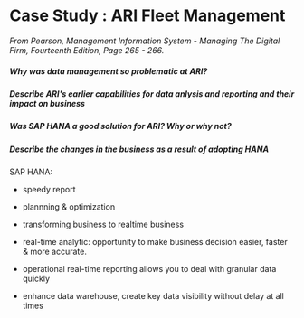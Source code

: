 # Case Study : ARI Fleet Management

*From Pearson, Management Information System - Managing The Digital Firm, Fourteenth Edition, Page 265 - 266.*

##### Why was data management so problematic at ARI?

##### Describe ARI's earlier capabilities for data anlysis and reporting and their impact on business

##### Was SAP HANA a good solution for ARI? Why or why not?

##### Describe the changes in the business as a result of adopting HANA

SAP HANA:

- speedy report
- plannning & optimization
- transforming business to realtime business
- real-time analytic: opportunity to make business decision easier, faster & more accurate.
- operational real-time reporting allows you to deal with granular data quickly

- enhance data warehouse, create key data visibility without delay at all times